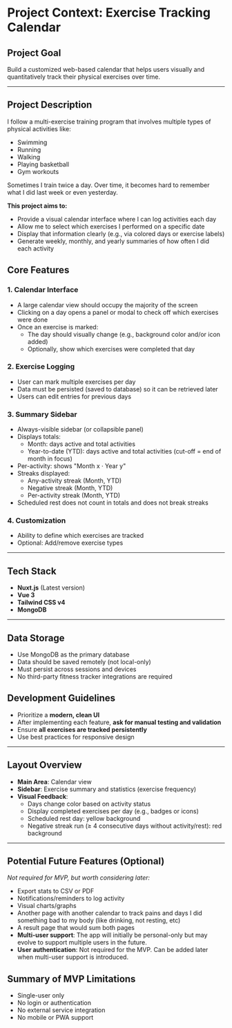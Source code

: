 # Project Context: Exercise Tracking Calendar

## Project Goal
Build a customized web-based calendar that helps users visually and quantitatively track their physical exercises over time.

---

## Project Description

I follow a multi-exercise training program that involves multiple types of physical activities like:

- Swimming
- Running
- Walking
- Playing basketball
- Gym workouts

Sometimes I train twice a day. Over time, it becomes hard to remember what I did last week or even yesterday.

**This project aims to:**

- Provide a visual calendar interface where I can log activities each day
- Allow me to select which exercises I performed on a specific date
- Display that information clearly (e.g., via colored days or exercise labels)
- Generate weekly, monthly, and yearly summaries of how often I did each activity

## Core Features

### 1. Calendar Interface
- A large calendar view should occupy the majority of the screen
- Clicking on a day opens a panel or modal to check off which exercises were done
- Once an exercise is marked:
  - The day should visually change (e.g., background color and/or icon added)
  - Optionally, show which exercises were completed that day

### 2. Exercise Logging
- User can mark multiple exercises per day
- Data must be persisted (saved to database) so it can be retrieved later
- Users can edit entries for previous days

### 3. Summary Sidebar
- Always-visible sidebar (or collapsible panel)
- Displays totals:
  - Month: days active and total activities
  - Year-to-date (YTD): days active and total activities (cut-off = end of month in focus)
- Per-activity: shows "Month x · Year y"
- Streaks displayed:
  - Any-activity streak (Month, YTD)
  - Negative streak (Month, YTD)
  - Per-activity streak (Month, YTD)
- Scheduled rest does not count in totals and does not break streaks

### 4. Customization
- Ability to define which exercises are tracked
- Optional: Add/remove exercise types

---

## Tech Stack

- **Nuxt.js** (Latest version)
- **Vue 3**
- **Tailwind CSS v4**
- **MongoDB**

---

## Data Storage

- Use MongoDB as the primary database
- Data should be saved remotely (not local-only)
- Must persist across sessions and devices
- No third-party fitness tracker integrations are required

## Development Guidelines

- Prioritize a **modern, clean UI**
- After implementing each feature, **ask for manual testing and validation**
- Ensure **all exercises are tracked persistently**
- Use best practices for responsive design

---

## Layout Overview

- **Main Area**: Calendar view
- **Sidebar**: Exercise summary and statistics (exercise frequency)
- **Visual Feedback**:
    - Days change color based on activity status
    - Display completed exercises per day (e.g., badges or icons)
    - Scheduled rest day: yellow background
    - Negative streak run (≥ 4 consecutive days without activity/rest): red background

---

## Potential Future Features (Optional)

_Not required for MVP, but worth considering later:_

- Export stats to CSV or PDF
- Notifications/reminders to log activity
- Visual charts/graphs
- Another page with another calendar to track pains and days I did something bad to my body (like drinking, not resting, etc)
- A result page that would sum both pages
- **Multi-user support**: The app will initially be personal-only but may evolve to support multiple users in the future.
- **User authentication**: Not required for the MVP. Can be added later when multi-user support is introduced.

## Summary of MVP Limitations

- Single-user only
- No login or authentication
- No external service integration
- No mobile or PWA support


